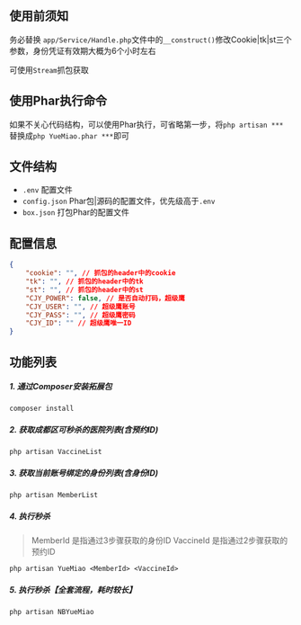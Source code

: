 ## 使用前须知

务必替换 `app/Service/Handle.php`文件中的`__construct()`修改Cookie|tk|st三个参数，身份凭证有效期大概为6个小时左右

可使用`Stream`抓包获取

## 使用Phar执行命令

如果不关心代码结构，可以使用Phar执行，可省略第一步，将`php artisan ***` 替换成`php YueMiao.phar ***`即可


## 文件结构

- `.env` 配置文件
- `config.json` Phar包|源码的配置文件，优先级高于`.env`
- `box.json` 打包Phar的配置文件


## 配置信息

```json
{
    "cookie": "", // 抓包的header中的cookie
    "tk": "", // 抓包的header中的tk
    "st": "", // 抓包的header中的st
    "CJY_POWER": false, // 是否自动打码，超级鹰
    "CJY_USER": "", // 超级鹰账号
    "CJY_PASS": "", // 超级鹰密码
    "CJY_ID": "" // 超级鹰唯一ID
}
```

## 功能列表

##### 1. 通过Composer安装拓展包

``` shell
composer install
```

##### 2. 获取成都区可秒杀的医院列表(含预约ID)

``` shell
php artisan VaccineList
```

##### 3. 获取当前账号绑定的身份列表(含身份ID)

```shell
php artisan MemberList
```

##### 4. 执行秒杀

> MemberId 是指通过3步骤获取的身份ID
> VaccineId 是指通过2步骤获取的预约ID

```shell
php artisan YueMiao <MemberId> <VaccineId>
```

##### 5. 执行秒杀【全套流程，耗时较长】

```shell
php artisan NBYueMiao
```


